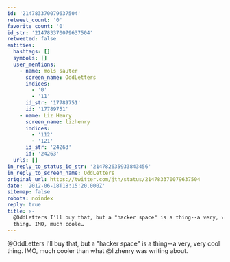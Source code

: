 ```yaml
---
id: '214783370079637504'
retweet_count: '0'
favorite_count: '0'
id_str: '214783370079637504'
retweeted: false
entities:
  hashtags: []
  symbols: []
  user_mentions:
    - name: mols sauter
      screen_name: OddLetters
      indices:
        - '0'
        - '11'
      id_str: '17789751'
      id: '17789751'
    - name: Liz Henry
      screen_name: lizhenry
      indices:
        - '112'
        - '121'
      id_str: '24263'
      id: '24263'
  urls: []
in_reply_to_status_id_str: '214782635933843456'
in_reply_to_screen_name: OddLetters
original_url: https://twitter.com/jth/status/214783370079637504
date: '2012-06-18T18:15:20.000Z'
sitemap: false
robots: noindex
reply: true
title: >-
  @OddLetters I'll buy that, but a "hacker space" is a thing--a very, very cool
  thing. IMO, much coole…
---
```


@OddLetters I'll buy that, but a "hacker space" is a thing--a very, very cool thing. IMO, much cooler than what @lizhenry was writing about.